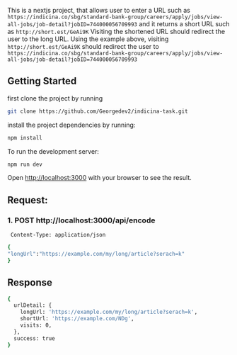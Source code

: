 This is a nextjs project, that allows user to enter a URL such as `https://indicina.co/sbg/standard-bank-group/careers/apply/jobs/view-all-jobs/job-detail?jobID=744000056709993` and it returns a
short URL such as `http://short.est/GeAi9K` Visiting the shortened URL should redirect the user to the long
URL. Using the example above, visiting `http://short.est/GeAi9K` should redirect the user to
`https://indicina.co/sbg/standard-bank-group/careers/apply/jobs/view-all-jobs/job-detail?jobID=744000056709993`


## Getting Started
first clone the project by running 

```bash
git clone https://github.com/Georgedev2/indicina-task.git

```

install the project dependencies by running:

```bash
npm install 

```
To run the development server:

```bash
npm run dev

```

Open [http://localhost:3000](http://localhost:3000) with your browser to see the result.

## Request:
### 1. POST http://localhost:3000/api/encode
`` 
Content-Type: application/json
``

```bash
{
"longUrl":"https://example.com/my/long/article?serach=k"
}
```

## Response

```bash
{
  urlDetail: {
    longUrl: 'https://example.com/my/long/article?serach=k',
    shortUrl: 'https://example.com/NDg',
    visits: 0,
  },
  success: true
}
```